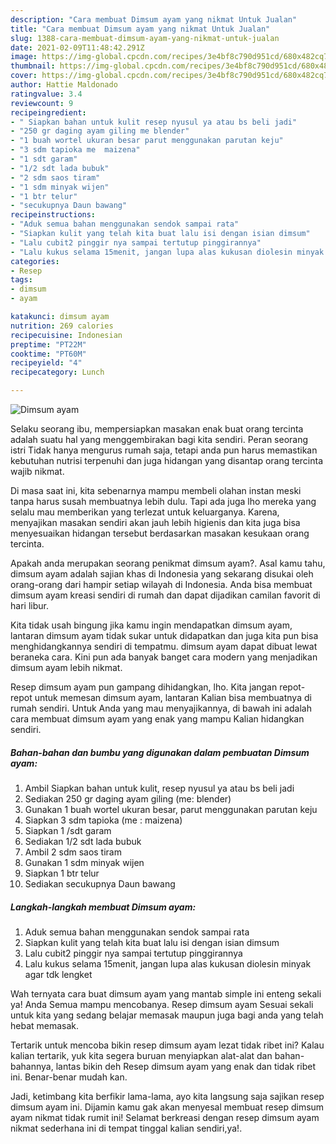 ```yaml
---
description: "Cara membuat Dimsum ayam yang nikmat Untuk Jualan"
title: "Cara membuat Dimsum ayam yang nikmat Untuk Jualan"
slug: 1388-cara-membuat-dimsum-ayam-yang-nikmat-untuk-jualan
date: 2021-02-09T11:48:42.291Z
image: https://img-global.cpcdn.com/recipes/3e4bf8c790d951cd/680x482cq70/dimsum-ayam-foto-resep-utama.jpg
thumbnail: https://img-global.cpcdn.com/recipes/3e4bf8c790d951cd/680x482cq70/dimsum-ayam-foto-resep-utama.jpg
cover: https://img-global.cpcdn.com/recipes/3e4bf8c790d951cd/680x482cq70/dimsum-ayam-foto-resep-utama.jpg
author: Hattie Maldonado
ratingvalue: 3.4
reviewcount: 9
recipeingredient:
- " Siapkan bahan untuk kulit resep nyusul ya atau bs beli jadi"
- "250 gr daging ayam giling me blender"
- "1 buah wortel ukuran besar parut menggunakan parutan keju"
- "3 sdm tapioka me  maizena"
- "1 sdt garam"
- "1/2 sdt lada bubuk"
- "2 sdm saos tiram"
- "1 sdm minyak wijen"
- "1 btr telur"
- "secukupnya Daun bawang"
recipeinstructions:
- "Aduk semua bahan menggunakan sendok sampai rata"
- "Siapkan kulit yang telah kita buat lalu isi dengan isian dimsum"
- "Lalu cubit2 pinggir nya sampai tertutup pinggirannya"
- "Lalu kukus selama 15menit, jangan lupa alas kukusan diolesin minyak agar tdk lengket"
categories:
- Resep
tags:
- dimsum
- ayam

katakunci: dimsum ayam 
nutrition: 269 calories
recipecuisine: Indonesian
preptime: "PT22M"
cooktime: "PT60M"
recipeyield: "4"
recipecategory: Lunch

---
```



![Dimsum ayam](https://img-global.cpcdn.com/recipes/3e4bf8c790d951cd/680x482cq70/dimsum-ayam-foto-resep-utama.jpg)

Selaku seorang ibu, mempersiapkan masakan enak buat orang tercinta adalah suatu hal yang menggembirakan bagi kita sendiri. Peran seorang istri Tidak hanya mengurus rumah saja, tetapi anda pun harus memastikan kebutuhan nutrisi terpenuhi dan juga hidangan yang disantap orang tercinta wajib nikmat.

Di masa  saat ini, kita sebenarnya mampu membeli olahan instan meski tanpa harus susah membuatnya lebih dulu. Tapi ada juga lho mereka yang selalu mau memberikan yang terlezat untuk keluarganya. Karena, menyajikan masakan sendiri akan jauh lebih higienis dan kita juga bisa menyesuaikan hidangan tersebut berdasarkan masakan kesukaan orang tercinta. 



Apakah anda merupakan seorang penikmat dimsum ayam?. Asal kamu tahu, dimsum ayam adalah sajian khas di Indonesia yang sekarang disukai oleh orang-orang dari hampir setiap wilayah di Indonesia. Anda bisa membuat dimsum ayam kreasi sendiri di rumah dan dapat dijadikan camilan favorit di hari libur.

Kita tidak usah bingung jika kamu ingin mendapatkan dimsum ayam, lantaran dimsum ayam tidak sukar untuk didapatkan dan juga kita pun bisa menghidangkannya sendiri di tempatmu. dimsum ayam dapat dibuat lewat beraneka cara. Kini pun ada banyak banget cara modern yang menjadikan dimsum ayam lebih nikmat.

Resep dimsum ayam pun gampang dihidangkan, lho. Kita jangan repot-repot untuk memesan dimsum ayam, lantaran Kalian bisa membuatnya di rumah sendiri. Untuk Anda yang mau menyajikannya, di bawah ini adalah cara membuat dimsum ayam yang enak yang mampu Kalian hidangkan sendiri.

<!--inarticleads1-->

##### Bahan-bahan dan bumbu yang digunakan dalam pembuatan Dimsum ayam:

1. Ambil  Siapkan bahan untuk kulit, resep nyusul ya atau bs beli jadi
1. Sediakan 250 gr daging ayam giling (me: blender)
1. Gunakan 1 buah wortel ukuran besar, parut menggunakan parutan keju
1. Siapkan 3 sdm tapioka (me : maizena)
1. Siapkan 1 /sdt garam
1. Sediakan 1/2 sdt lada bubuk
1. Ambil 2 sdm saos tiram
1. Gunakan 1 sdm minyak wijen
1. Siapkan 1 btr telur
1. Sediakan secukupnya Daun bawang




<!--inarticleads2-->

##### Langkah-langkah membuat Dimsum ayam:

1. Aduk semua bahan menggunakan sendok sampai rata
1. Siapkan kulit yang telah kita buat lalu isi dengan isian dimsum
1. Lalu cubit2 pinggir nya sampai tertutup pinggirannya
1. Lalu kukus selama 15menit, jangan lupa alas kukusan diolesin minyak agar tdk lengket




Wah ternyata cara buat dimsum ayam yang mantab simple ini enteng sekali ya! Anda Semua mampu mencobanya. Resep dimsum ayam Sesuai sekali untuk kita yang sedang belajar memasak maupun juga bagi anda yang telah hebat memasak.

Tertarik untuk mencoba bikin resep dimsum ayam lezat tidak ribet ini? Kalau kalian tertarik, yuk kita segera buruan menyiapkan alat-alat dan bahan-bahannya, lantas bikin deh Resep dimsum ayam yang enak dan tidak ribet ini. Benar-benar mudah kan. 

Jadi, ketimbang kita berfikir lama-lama, ayo kita langsung saja sajikan resep dimsum ayam ini. Dijamin kamu gak akan menyesal membuat resep dimsum ayam nikmat tidak rumit ini! Selamat berkreasi dengan resep dimsum ayam nikmat sederhana ini di tempat tinggal kalian sendiri,ya!.

